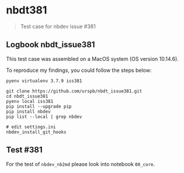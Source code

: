 # nbdt381
> Test case for nbdev issue #381


## Logbook nbdt_issue381

This test case was assembled on a MacOS system (OS version 10.14.6).

To reproduce my findings, you could follow the steps below:

    pyenv virtualenv 3.7.9 iss381

    git clone https://github.com/urspb/nbdt_issue381.git
    cd nbdt_issue381
    pyenv local iss381
    pip install --upgrade pip
    pip install nbdev
    pip list --local | grep nbdev

    # edit settings.ini
    nbdev_install_git_hooks

## Test #381

For the test of `nbdev_nb2md` please look into notebook `00_core`.
